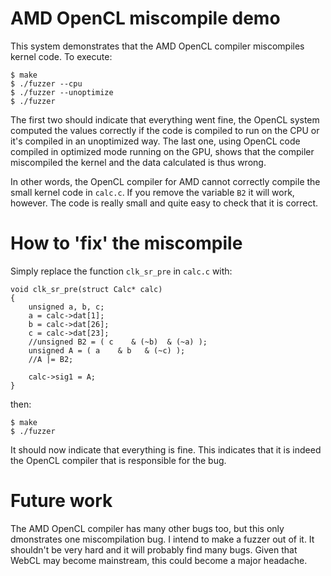 AMD OpenCL miscompile demo
=============

This system demonstrates that the AMD OpenCL compiler miscompiles kernel code. To execute:

```
$ make
$ ./fuzzer --cpu
$ ./fuzzer --unoptimize
$ ./fuzzer
```

The first two should indicate that everything went fine, the OpenCL system computed the values correctly if the code is compiled to run on the CPU or it's compiled in an unoptimized way. The last one, using OpenCL code compiled in optimized mode running on the GPU, shows that the compiler miscompiled the kernel and the data calculated is thus wrong.

In other words, the OpenCL compiler for AMD cannot correctly compile the small kernel code in `calc.c`. If you remove the variable `B2` it will work, however. The code is really small and quite easy to check that it is correct. 

How to 'fix' the miscompile
=============
Simply replace the function `clk_sr_pre` in `calc.c` with:

```
void clk_sr_pre(struct Calc* calc)
{
    unsigned a, b, c;
    a = calc->dat[1];
    b = calc->dat[26];
    c = calc->dat[23];
    //unsigned B2 = ( c    & (~b)  & (~a) );
    unsigned A = ( a    & b   & (~c) );
    //A |= B2;

    calc->sig1 = A;
}
```

then:

```
$ make
$ ./fuzzer
```

It should now indicate that everything is fine. This indicates that it is indeed the OpenCL compiler that is responsible for the bug.


Future work
=============
The AMD OpenCL compiler has many other bugs too, but this only dmonstrates one miscompilation bug. I intend to make a fuzzer out of it. It shouldn't be very hard and it will probably find many bugs. Given that WebCL may become mainstream, this could become a major headache.
